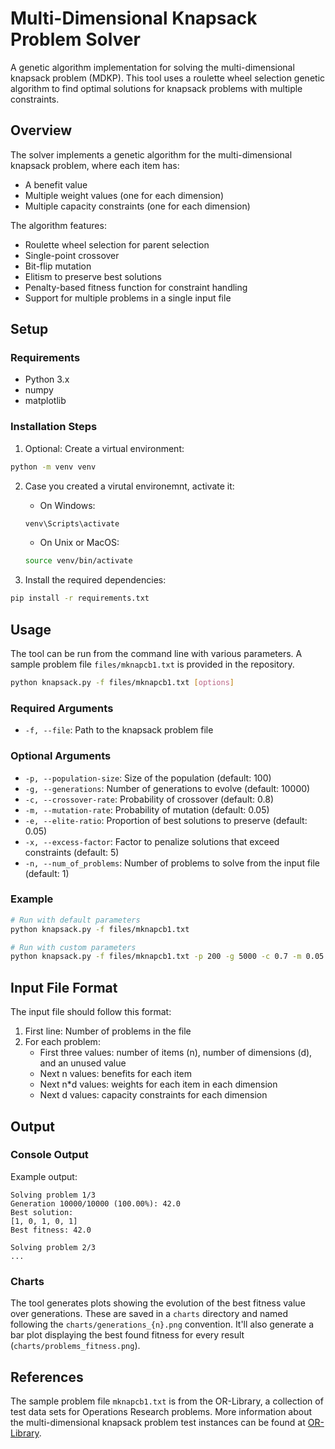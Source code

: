 # Multi-Dimensional Knapsack Problem Solver

A genetic algorithm implementation for solving the multi-dimensional knapsack problem (MDKP). This tool uses a roulette wheel selection genetic algorithm to find optimal solutions for knapsack problems with multiple constraints.

## Overview

The solver implements a genetic algorithm for the multi-dimensional knapsack problem, where each item has:
- A benefit value
- Multiple weight values (one for each dimension)
- Multiple capacity constraints (one for each dimension)

The algorithm features:
- Roulette wheel selection for parent selection
- Single-point crossover
- Bit-flip mutation
- Elitism to preserve best solutions
- Penalty-based fitness function for constraint handling
- Support for multiple problems in a single input file

## Setup

### Requirements
- Python 3.x
- numpy
- matplotlib

### Installation Steps

1. Optional: Create a virtual environment:
```bash
python -m venv venv
```

2. Case you created a virutal environemnt, activate it:
   - On Windows:
   ```bash
   venv\Scripts\activate
   ```
   - On Unix or MacOS:
   ```bash
   source venv/bin/activate
   ```

3. Install the required dependencies:
```bash
pip install -r requirements.txt
```

## Usage

The tool can be run from the command line with various parameters. A sample problem file `files/mknapcb1.txt` is provided in the repository.

```bash
python knapsack.py -f files/mknapcb1.txt [options]
```

### Required Arguments
- `-f, --file`: Path to the knapsack problem file

### Optional Arguments
- `-p, --population-size`: Size of the population (default: 100)
- `-g, --generations`: Number of generations to evolve (default: 10000)
- `-c, --crossover-rate`: Probability of crossover (default: 0.8)
- `-m, --mutation-rate`: Probability of mutation (default: 0.05)
- `-e, --elite-ratio`: Proportion of best solutions to preserve (default: 0.05)
- `-x, --excess-factor`: Factor to penalize solutions that exceed constraints (default: 5)
- `-n, --num_of_problems`: Number of problems to solve from the input file (default: 1)

### Example
```bash
# Run with default parameters
python knapsack.py -f files/mknapcb1.txt

# Run with custom parameters
python knapsack.py -f files/mknapcb1.txt -p 200 -g 5000 -c 0.7 -m 0.05 -e 0.02 -x 2.5 -n 3
```

## Input File Format

The input file should follow this format:
1. First line: Number of problems in the file
2. For each problem:
   - First three values: number of items (n), number of dimensions (d), and an unused value
   - Next n values: benefits for each item
   - Next n*d values: weights for each item in each dimension
   - Next d values: capacity constraints for each dimension

## Output

### Console Output
Example output:
```
Solving problem 1/3
Generation 10000/10000 (100.00%): 42.0
Best solution:
[1, 0, 1, 0, 1]
Best fitness: 42.0

Solving problem 2/3
...
```

### Charts
The tool generates plots showing the evolution of the best fitness value over generations. These are saved in a `charts` directory and named following the `charts/generations_{n}.png` convention. It'll also generate a bar plot displaying the best found fitness for every result (`charts/problems_fitness.png`).

## References

The sample problem file `mknapcb1.txt` is from the OR-Library, a collection of test data sets for Operations Research problems. More information about the multi-dimensional knapsack problem test instances can be found at [OR-Library](https://people.brunel.ac.uk/~mastjjb/jeb/orlib/mknapinfo.html).